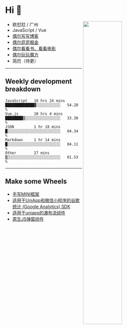 # Hi 👋

[<img align="right" width="50%" src="https://github-readme-stats.vercel.app/api?username=OUDUIDUI&theme=dark&show_icons=true">](https://metrics.lecoq.io/OUDUIDUI?template=classic&#41;)


-   欧怼怼 / 广州
-   JavaScript / Vue
-   [偶尔写写博客](OUDUIDUI.cn)
-   [偶尔逛逛掘金](https://juejin.cn/user/4309700183594366)
-   [偶尔看看书、看看电影](https://www.yuque.com/books/share/3ee1684b-8e19-4849-b5aa-13d1813ded6d)
-   [偶尔玩玩魔方](https://cubing.com/results/person/2014OUSH01)
-   简历（待更）

---

##  Weekly development breakdown

<!--START_SECTION:waka-->
```text
JavaScript   16 hrs 24 mins  █████████████▓░░░░░░░░░░░   54.28 % 
Vue.js       10 hrs 4 mins   ████████▒░░░░░░░░░░░░░░░░   33.30 % 
JSON         1 hr 18 mins    █░░░░░░░░░░░░░░░░░░░░░░░░   04.34 % 
Markdown     1 hr 14 mins    █░░░░░░░░░░░░░░░░░░░░░░░░   04.11 % 
Other        27 mins         ▒░░░░░░░░░░░░░░░░░░░░░░░░   01.53 % 
```
<!--END_SECTION:waka-->



---

##  Make some Wheels

- [手写MINI框架](https://github.com/OUDUIDUI/mini)
- [适用于UniApp和微信小程序的谷歌统计 (Google Analytics) SDK](https://github.com/OUDUIDUI/ga-tracker)
- [适用于uniapp的瀑布流组件](https://github.com/OUDUIDUI/uniapp_waterfalls_flow)
- [原生JS弹窗组件](https://github.com/OUDUIDUI/notice-kit)


